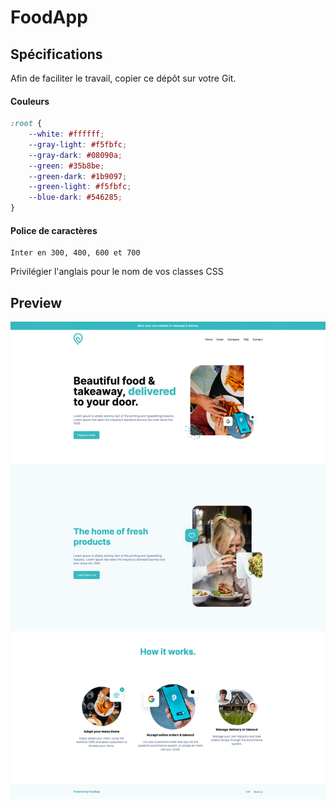 # FoodApp

## Spécifications

Afin de faciliter le travail, copier ce dépôt sur votre Git.

#### Couleurs

```css
:root {
    --white: #ffffff;
    --gray-light: #f5fbfc;
    --gray-dark: #08090a;
    --green: #35b8be;
    --green-dark: #1b9097;
    --green-light: #f5fbfc;
    --blue-dark: #546285;
}
```

#### Police de caractères

```
Inter en 300, 400, 600 et 700
```

Privilégier l'anglais pour le nom de vos classes CSS

## Preview

![Preview desktop](preview_desktop.png)
